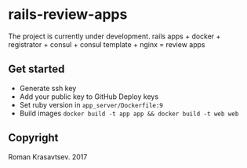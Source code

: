# rails-review-apps
The project is currently under development.
rails apps + docker + registrator + consul + consul template + nginx = review apps

## Get started
- Generate ssh key
- Add your public key to GitHub Deploy keys
- Set ruby version in `app_server/Dockerfile:9`
- Build images `docker build -t app app && docker build -t web web`

## Copyright
Roman Krasavtsev. 2017
